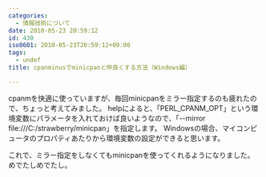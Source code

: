 ```yaml
---
categories:
  - 情報技術について
date: 2010-05-23 20:59:12
id: 430
iso8601: 2010-05-23T20:59:12+09:00
tags:
  - undef
title: cpanminusでminicpanと仲良くする方法（Windows編）

---
```


cpanmを快適に使っていますが、毎回minicpanをミラー指定するのも疲れたので、ちょっと考えてみました。
helpによると、「PERL_CPANM_OPT」という環境変数にパラメータを入れておけば良いようなので、「--mirror file:///C:/strawberry/minicpan」を指定します。
Windowsの場合、マイコンピュータのプロパティあたりから環境変数の設定ができると思います。

これで、ミラー指定をしなくてもminicpanを使ってくれるようになりました。
めでたしめでたし。
    	